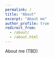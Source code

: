 ```yaml
---
permalink: /
title: "About"
excerpt: "About me"
author_profile: true
redirect_from: 
  - /about/
  - /about.html
---
```


About me (TBD)